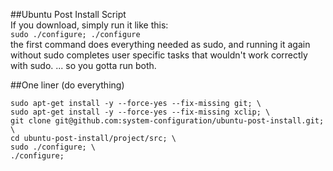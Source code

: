 ##Ubuntu Post Install Script  
If you download, simply run it like this:   
`sudo ./configure; ./configure`  
the first command does everything needed as sudo, and running it again without sudo completes user specific tasks that wouldn't work correctly with sudo.
... so you gotta run both.

##One liner (do everything)
```
sudo apt-get install -y --force-yes --fix-missing git; \
sudo apt-get install -y --force-yes --fix-missing xclip; \
git clone git@github.com:system-configuration/ubuntu-post-install.git; \
cd ubuntu-post-install/project/src; \
sudo ./configure; \
./configure;
```
